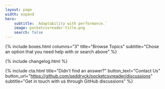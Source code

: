 ```yaml
---
layout: page
width: expand
hero:
    subtitle:  Adaptability with performance.`
    image: pocketcsvreader-title.png
    search: false
---
```


{% include boxes.html columns="3" title="Browse Topics" subtitle="Chose an option that you need help with or search above" %}

{% include changelog.html %}

{% include cta.html title="Didn't find an answer?" button_text="Contact Us" button_url="https://github.com/seddryck/pocketcsvreader/discussions" subtitle="Get in touch with us through GitHub discussions" %}